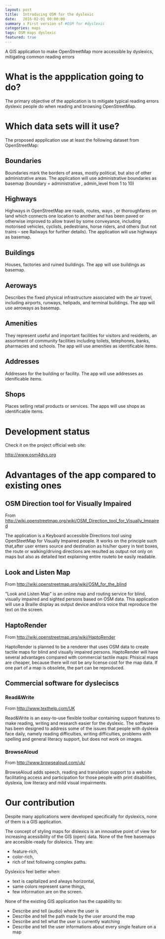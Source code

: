 ```yaml
---
layout: post
title:  Introducing OSM for the dyslexic
date:   2016-02-01 00:00:00
summary : First version of #OSM for #dyslexic
categories: maps
tags: OSM maps dyslexic
featured: true
---
```


A GIS application to make OpenStreetMap more accessible by dyslexics, mitigating common reading errors

# What is the appplication going to do?
The primary objective of the application is to mitigate typical reading errors dyslexic people do when reading and browsing OpenStreetMap.

# Which data sets will it use?

The proposed appplication use at least the following dataset from OpenStreetMap:

## Boundaries

Boundaries mark the borders of areas, mostly political, but also of other administrative areas. The application will use administrative boundaries as basemap (boundary = administrative , admin_level from 1 to 10)

## Highways 

Highways in OpenStreetMap are roads, routes, ways , or thoroughfares on land which connects one location to another and has been paved or otherwise improved to allow travel by some conveyance, including motorised vehicles, cyclists, pedestrians, horse riders, and others (but not trains – see Railways for further details). The application will use highways as basemap.

## Buildings

Houses, factories and ruined buildings. The app will use buildings as basemap.

## Aeroways

Describes the fixed physical infrastructure associated with the air travel, including airports, runways, helipads, and terminal buildings. The app will use aeroways as basemap.

## Amenities

They represent useful and important facilities for visitors and residents, an assortment of community facilities including toilets, telephones, banks, pharmacies and schools. The app will use amenities as identificable items.

## Addresses

Addresses for the building or facility. The app will use addresses as idenificable items.

## Shops

Places selling retail products or services. The apps will use shops as identificable items.


# Development status
Check it on the project official web site:

<http://www.osm4dys.org>


# Advantages of the app compared to existing ones

## OSM Direction tool for Visually Impaired
From <http://wiki.openstreetmap.org/wiki/OSM_Direction_tool_for_Visually_Impaired>

The application is a Keyboard accessible Directions tool using OpenSteetMap for Visually
Impaired people. It works on the principle such that,after user enters source and
destination as his/her query in text boxes, the route or walking/driving directions are
resulted as output not only on maps but also as detailed text explaining entire routeto be
easily readable.

## Look and Listen Map
From <http://wiki.openstreetmap.org/wiki/OSM_for_the_blind>

"Look and Listen Map" is an online map and routing service for blind, visually impaired
and sighted persons based on OSM data. This application will use a Braille display as
output device and/ora voice that reproduce the text on the screen.

## HaptoRender
From <http://wiki.openstreetmap.org/wiki/HaptoRender>

HaptoRender is planned to be a renderer that uses OSM data to create tactile maps for
blind and visually impaired persons.
HaptoRender will have several advantages compared with commercial tactile maps:
Phisical maps are cheaper, because there will not be any license cost for the map data.
If one part of a map is obsolete, the part can be reproduced.

## Commercial software for dysleciscs

### Read&Write 
From <http://www.texthelp.com/UK>

Read&Write is an easy-to-use flexible toolbar containing support features to make
reading, writing and research easier for the dyslexic. The software has been designed to
address some of the issues that people with dyslexia face daily, namely reading
difficulties, writing difficulties, problems with spelling and general literacy support, but
does not work on images.

### BrowseAloud
From <http://www.browsealoud.com/uk/>

BrowseAloud adds speech, reading and translation support to a website facilitating
access and participation for those people with print disabilities, dyslexia, low literacy and
mild visual impairments.

# Our contribution
Despite many applications were developed specifically for dyslexics, none of them is a
GIS application.

The concept of styling maps for dislexics is an innovative point of view for increasing
acessibility of the GIS (open) data. None of the free basemaps are accesible-ready for
dislexics. They are:

* feature-rich,
* color-rich,
* rich of text following complex paths.

Dyslexics feel better when:

* text is capitalized and always horizontal,
* same colors represent same things,
* few information are on the screen.

None of the existing GIS application has the capability to:

* Describe and tell (audio) where the user is
* Describe and tell the path made by the user around the map
* Describe and tell what the user is currently watching
* Describe and tell the user informations about every single feature on a map